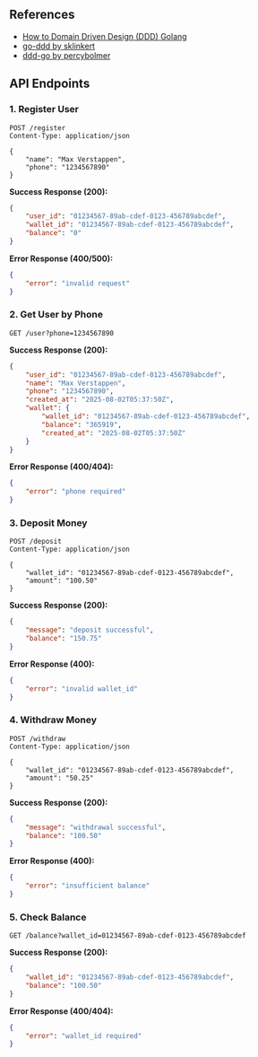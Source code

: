 ## References

- [How to Domain Driven Design (DDD) Golang](https://programmingpercy.tech/blog/how-to-domain-driven-design-ddd-golang/)
- [go-ddd by sklinkert](https://github.com/sklinkert/go-ddd)
- [ddd-go by percybolmer](https://github.com/percybolmer/ddd-go)
## API Endpoints

### 1. Register User
```http
POST /register
Content-Type: application/json

{
    "name": "Max Verstappen",
    "phone": "1234567890"
}
```

**Success Response (200):**
```json
{
    "user_id": "01234567-89ab-cdef-0123-456789abcdef",
    "wallet_id": "01234567-89ab-cdef-0123-456789abcdef",
    "balance": "0"
}
```

**Error Response (400/500):**
```json
{
    "error": "invalid request"
}
```

### 2. Get User by Phone
```http
GET /user?phone=1234567890
```

**Success Response (200):**
```json
{
    "user_id": "01234567-89ab-cdef-0123-456789abcdef",
    "name": "Max Verstappen",
    "phone": "1234567890",
    "created_at": "2025-08-02T05:37:50Z",
    "wallet": {
        "wallet_id": "01234567-89ab-cdef-0123-456789abcdef",
        "balance": "365919",
        "created_at": "2025-08-02T05:37:50Z"
    }
}
```

**Error Response (400/404):**
```json
{
    "error": "phone required"
}
```

### 3. Deposit Money
```http
POST /deposit
Content-Type: application/json

{
    "wallet_id": "01234567-89ab-cdef-0123-456789abcdef",
    "amount": "100.50"
}
```

**Success Response (200):**
```json
{
    "message": "deposit successful",
    "balance": "150.75"
}
```

**Error Response (400):**
```json
{
    "error": "invalid wallet_id"
}
```

### 4. Withdraw Money
```http
POST /withdraw
Content-Type: application/json

{
    "wallet_id": "01234567-89ab-cdef-0123-456789abcdef",
    "amount": "50.25"
}
```

**Success Response (200):**
```json
{
    "message": "withdrawal successful",
    "balance": "100.50"
}
```

**Error Response (400):**
```json
{
    "error": "insufficient balance"
}
```

### 5. Check Balance
```http
GET /balance?wallet_id=01234567-89ab-cdef-0123-456789abcdef
```

**Success Response (200):**
```json
{
    "wallet_id": "01234567-89ab-cdef-0123-456789abcdef",
    "balance": "100.50"
}
```

**Error Response (400/404):**
```json
{
    "error": "wallet_id required"
}
```

